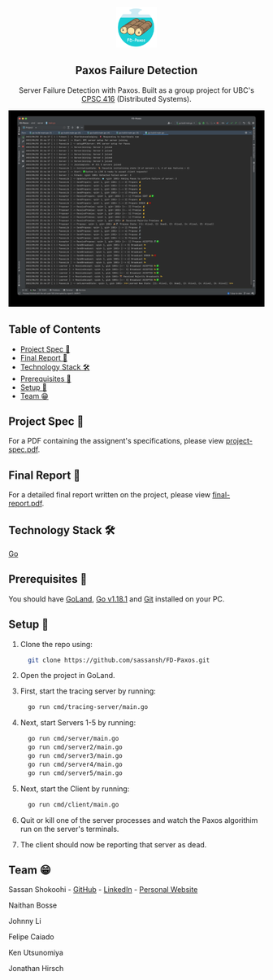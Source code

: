 <!-- PROJECT LOGO -->
<br />
<p align="center">
 <a href="https://github.com/sassansh/FD-Paxos">
    <img src="images/logo.png" alt="Logo" width="80" height="80">
  </a>
  <h2 align="center">Paxos Failure Detection</h2>

  <p align="center">
     Server Failure Detection with Paxos. Built as a group project for UBC's <a href="https://courses.students.ubc.ca/cs/courseschedule?pname=subjarea&tname=subj-course&dept=CPSC&course=416">CPSC 416</a> (Distributed Systems).
  </p>
</p>

<p align="center">
    <img src="images/diagram.jpg" alt="Logo" width="700" >
</p>

## Table of Contents

- [Project Spec 🎯](#project-spec-)
- [Final Report 📑](#final-report-)
- [Technology Stack 🛠️](#technology-stack-%EF%B8%8F)
- [Prerequisites 🍪](#prerequisites-)
- [Setup 🔧](#setup-)
- [Team 😁](#team-)

## Project Spec 🎯

For a PDF containing the assignent's specifications, please view [project-spec.pdf](https://github.com/sassansh/FD-Paxos/blob/main/project-spec.pdf).

## Final Report 📑

For a detailed final report written on the project, please view [final-report.pdf](https://github.com/sassansh/FD-Paxos/blob/main/final-report.pdf).

## Technology Stack 🛠️

[Go](https://go.dev)

## Prerequisites 🍪

You should have [GoLand](https://www.jetbrains.com/go/download/), [Go v1.18.1](https://go.dev/dl/) and [Git](https://git-scm.com/) installed on your PC.

## Setup 🔧

1. Clone the repo using:

   ```bash
     git clone https://github.com/sassansh/FD-Paxos.git
   ```

2. Open the project in GoLand.

3. First, start the tracing server by running:

   ```bash
     go run cmd/tracing-server/main.go
   ```

4. Next, start Servers 1-5 by running:

   ```bash
     go run cmd/server/main.go
     go run cmd/server2/main.go
     go run cmd/server3/main.go
     go run cmd/server4/main.go
     go run cmd/server5/main.go
   ```

5. Next, start the Client by running:

   ```bash
     go run cmd/client/main.go
   ```

6. Quit or kill one of the server processes and watch the Paxos algorithim run on the server's terminals.

7. The client should now be reporting that server as dead.

## Team 😁

Sassan Shokoohi - [GitHub](https://github.com/sassansh) - [LinkedIn](https://www.linkedin.com/in/sassanshokoohi/) - [Personal Website](https://sassanshokoohi.ca)

Naithan Bosse

Johnny Li

Felipe Caiado

Ken Utsunomiya

Jonathan Hirsch

